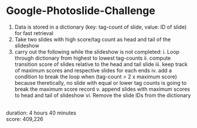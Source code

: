 # Google-Photoslide-Challenge

1. Data is stored in a dictionary (key: tag-count of slide, value: ID of slide) for fast retrieval
2. Take two slides with high score/tag count as head and tail of the slideshow
3. carry out the following while the slideshow is not completed:
  i. Loop through dictionary from highest to lowest tag-counts
  ii. compute transition score of slides relative to the head and tail slide
  iii. keep track of maximum scores and respective slides for each ends
  iv. add a condition to break the loop when (tag-count > 2 x maximum score) because theretically, no slide with equal or lower tag counts is going to break the maximum score record
  v. append slides with maximum scores to head and tail of slideshow
  vi. Remove the slide IDs from the dictionary
  
<br/>
duration: 4 hours 40 minutes
<br/>
score: 409,226

